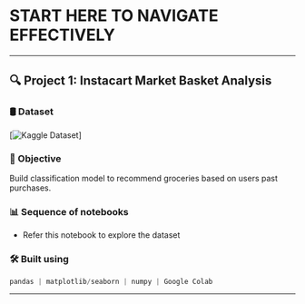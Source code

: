 
# START HERE TO NAVIGATE EFFECTIVELY
---

## **🔍 Project 1: Instacart Market Basket Analysis** 

### **🛢️ Dataset**
[![Kaggle Dataset](https://www.kaggle.com/datasets/yasserh/instacart-online-grocery-basket-analysis-dataset)]

### **🎯 Objective**  
Build classification model to recommend groceries based on users past purchases.

### **📊 Sequence of notebooks**  
 - Refer this notebook to explore the dataset

### **🛠️ Built using**  
```python
pandas | matplotlib/seaborn | numpy | Google Colab
```  

---